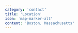 ```yaml
---
category: 'contact'
title: 'Location'
icon: 'map-marker-alt'
content: 'Boston, Massachusetts'
---
```

